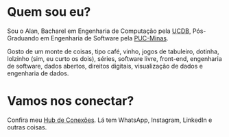 # Quem sou eu?
Sou o Alan, Bacharel em Engenharia de Computação pela [UCDB](https://ucdb.br), Pós-Graduando em Engenharia de Software pela [PUC-Minas](https://www.pucminas.br).

Gosto de um monte de coisas, tipo café, vinho, jogos de tabuleiro, dotinha, lolzinho (sim, eu curto os dois), séries, software livre, front-end, engenharia de software, dados abertos, direitos digitais, visualização de dados e engenharia de dados.

# Vamos nos conectar?
Confira meu [Hub de Conexões](https://alantaranti.github.io). Lá tem WhatsApp, Instagram, LinkedIn e outras coisas.
